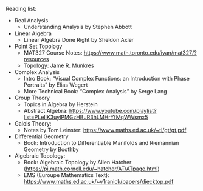 Reading list:
- Real Analysis
  - Understanding Analysis by Stephen Abbott
- Linear Algebra
  - Linear Algebra Done Right by Sheldon Axler
- Point Set Topology
  - MAT327 Course Notes: https://www.math.toronto.edu/ivan/mat327/?resources
  - Topology: Jame R. Munkres
- Complex Analysis
  - Intro Book: “Visual Complex Functions: an Introduction with Phase Portraits” by Elias Wegert
  - More Technical Book: “Complex Analysis” by Serge Lang
- Group Theory
  - Topics in Algebra by Herstein
  - Abstract Algebra: https://www.youtube.com/playlist?list=PLelIK3uylPMGzHBuR3hLMHrYfMqWWsmx5
- Galois Theory: 
  - Notes by Tom Leinster: https://www.maths.ed.ac.uk/~tl/gt/gt.pdf
- Differential Geometry
  - Book: Introduction to Differentiable Manifolds and Riemannian Geometry by Boothby
- Algebraic Topology:
  - Book: Algebraic Topology by Allen Hatcher (https://pi.math.cornell.edu/~hatcher/AT/ATpage.html)
  - EMS (Euroupe Mathematics Text): https://www.maths.ed.ac.uk/~v1ranick/papers/diecktop.pdf